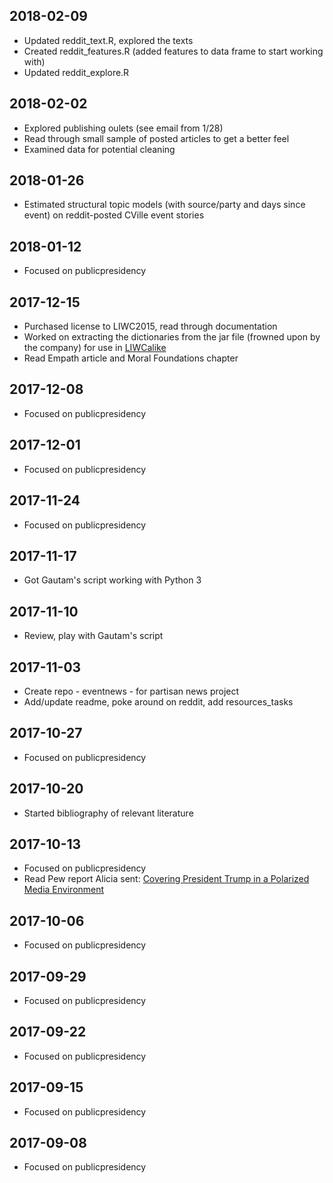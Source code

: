 ## 2018-02-09
* Updated reddit_text.R, explored the texts
* Created reddit_features.R (added features to data frame to start working with)
* Updated reddit_explore.R

## 2018-02-02
* Explored publishing oulets (see email from 1/28)
* Read through small sample of posted articles to get a better feel
* Examined data for potential cleaning

## 2018-01-26
* Estimated structural topic models (with source/party and days since event) on reddit-posted CVille event stories

## 2018-01-12
* Focused on publicpresidency

## 2017-12-15
* Purchased license to LIWC2015, read through documentation
* Worked on extracting the dictionaries from the jar file (frowned upon by the company) for use in [LIWCalike](https://github.com/kbenoit/LIWCalike) 
* Read Empath article and Moral Foundations chapter

## 2017-12-08
* Focused on publicpresidency

## 2017-12-01
* Focused on publicpresidency

## 2017-11-24
* Focused on publicpresidency

## 2017-11-17
* Got Gautam's script working with Python 3

## 2017-11-10
* Review, play with Gautam's script

## 2017-11-03
* Create repo - eventnews - for partisan news project
* Add/update readme, poke around on reddit, add resources_tasks 

## 2017-10-27
* Focused on publicpresidency

## 2017-10-20
* Started bibliography of relevant literature

## 2017-10-13
* Focused on publicpresidency
* Read Pew report Alicia sent: [Covering President Trump in a Polarized Media Environment](http://www.journalism.org/2017/10/02/covering-president-trump-in-a-polarized-media-environment/)

## 2017-10-06
* Focused on publicpresidency

## 2017-09-29
* Focused on publicpresidency

## 2017-09-22
* Focused on publicpresidency

## 2017-09-15
* Focused on publicpresidency

## 2017-09-08
* Focused on publicpresidency
